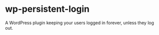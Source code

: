 wp-persistent-login
===================

A WordPress plugin keeping your users logged in forever, unless they log out.
